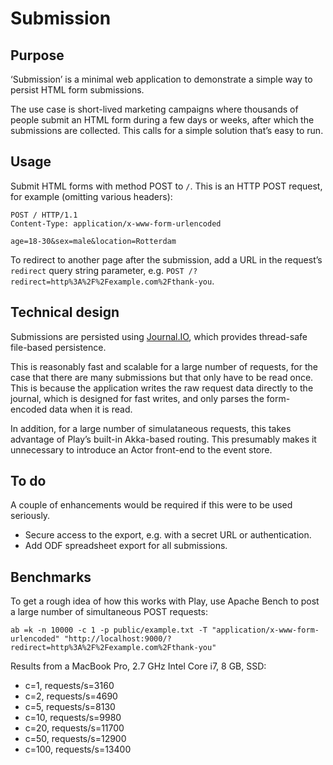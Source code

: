 # Submission

## Purpose

‘Submission’ is a minimal web application to demonstrate a simple way to persist HTML form submissions.

The use case is short-lived marketing campaigns where thousands of people submit an HTML form during a few days or weeks, after which the submissions are collected. This calls for a simple solution that’s easy to run.

## Usage

Submit HTML forms with method POST to `/`. This is an HTTP POST request, for example (omitting various headers):

    POST / HTTP/1.1
    Content-Type: application/x-www-form-urlencoded

    age=18-30&sex=male&location=Rotterdam

To redirect to another page after the submission, add a URL in the request’s `redirect` query string parameter, e.g. `POST /?redirect=http%3A%2F%2Fexample.com%2Fthank-you`.

## Technical design

Submissions are persisted using [Journal.IO](https://github.com/sbtourist/Journal.IO), which provides thread-safe file-based persistence.

This is reasonably fast and scalable for a large number of requests, for the case that there are many submissions but that only have to be read once. This is because the application writes the raw request data directly to the journal, which is designed for fast writes, and only parses the form-encoded data when it is read.

In addition, for a large number of simulataneous requests, this takes advantage of Play’s built-in Akka-based routing. This presumably makes it unnecessary to introduce an Actor front-end to the event store.

## To do

A couple of enhancements would be required if this were to be used seriously.

* Secure access to the export, e.g. with a secret URL or authentication.
* Add ODF spreadsheet export for all submissions.

## Benchmarks

To get a rough idea of how this works with Play, use Apache Bench to post a large number of simultaneous POST requests:

`ab =k -n 10000 -c 1 -p public/example.txt -T "application/x-www-form-urlencoded" "http://localhost:9000/?redirect=http%3A%2F%2Fexample.com%2Fthank-you"`

Results from a MacBook Pro, 2.7 GHz Intel Core i7, 8 GB, SSD:

* c=1, requests/s=3160
* c=2, requests/s=4690
* c=5, requests/s=8130
* c=10, requests/s=9980
* c=20, requests/s=11700
* c=50, requests/s=12900
* c=100, requests/s=13400

